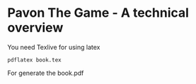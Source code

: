 # Pavon The Game - A technical overview
You need Texlive for using latex
```
pdflatex book.tex
```
For generate the book.pdf
